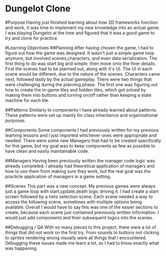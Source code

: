 # Dungelot Clone
#Purpose
Having just finished learning about how 2D frameworks function and work, it was time to implement my new knowledge into an actual game. I was playing Dungelot at the time and figured that it was a good game to try and clone for practice.

#Learning Objectives
##Planning
After having chosen the game, I had to figure out how the game was designed. It wasn't just a simple game loop anymore, but involved scenes,characters, and even data serialization. The first thing to do was start big and simple, then move onto the finer details. First the scenes had to be planned out, along with it's UI. The UI in each scene would be different, due to the nature of the scenes. Characters came next, followed lastly by the actual gameplay. There were two things that were challenging during the planning phase. The first one was figuring out how to create the in-game tiles and hidden tiles, which got solved by making them into buttons and turning on/off rather than keeping a state machine for each tile.

##Patterns
Similarly to components I have already learned about patterns. These patterns were set up mainly for class inheritance and organizational purposes.

##Components
Some components I had previously written for my previous learning lessons and I just imported whichever ones were appropriate and needed. There were some new Managers that had to be created specifically for this game, but my goal was to keep components as few as possible to have clean and easily maintainable code. 

##Managers
Having been previously written the manager code logic was already completed. I already had theoretical application of managers and how to use them from making sure they work, but the real goal was the practicle application of managers in a game setting.

##Scenes
This part was a new concept. My previous games were always just a game loop with start,update,death logic driving it. I had create a start screen followed by a hero selection scene. Each scene needed a way to access the following scene, sometimes with multiple options being available. Overall I would have to say this was one of the easier sections to create, because each scene just contained previously written information. I would just add components and their subsequent logics into the scenes.

##Debugging / QA
With so many pieces to this project, there were a lot of things that did not work on the first try. From sounds to buttons not clicking to sprites rendering wrong visually were all things that I encountered. Debugging these issues made me learn a lot, as I had to know exactly what was happening. 
